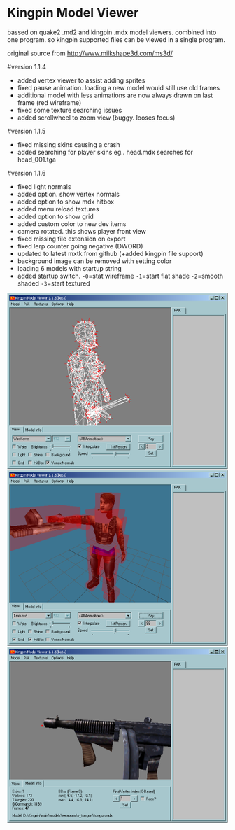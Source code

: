 # Kingpin Model Viewer

bassed on quake2 .md2 and kingpin .mdx model viewers. 
combined into one program. so kingpin supported files can be viewed in a single program.

original source from
http://www.milkshape3d.com/ms3d/


#version 1.1.4
- added vertex viewer to assist adding sprites
- fixed pause animation. loading a new model would still use old frames
- additional model with less animations are now always drawn on last frame (red wireframe)
- fixed some texture searching issues
- added scrollwheel to zoom view (buggy. looses focus)

#version 1.1.5
- fixed missing skins causing a crash
- added searching for player skins eg.. head.mdx searches for head_001.tga

#version 1.1.6
- fixed light normals
- added option. show vertex normals
- added option to show mdx hitbox
- added menu reload textures
- added option to show grid
- added custom color to new dev items
- camera rotated. this shows player front view
- fixed missing file extension on export
- fixed lerp counter going negative (DWORD)
- updated to latest mxtk from github (+added kingpin file support)
- background image can be removed with setting color
- loading 6 models with startup string
- added startup switch. 
    `-0`=stat wireframe
    `-1`=start flat shade
    `-2`=smooth shaded
    `-3`=start textured




![UI1](/pics/kp_viewer_01.png)
![UI1](/pics/kp_viewer_02.png)
![UI1](/pics/kp_viewer_03.png)

